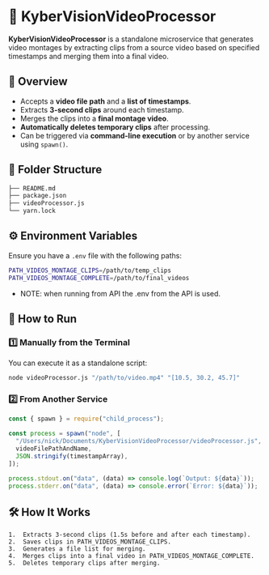 # 🎥 KyberVisionVideoProcessor

**KyberVisionVideoProcessor** is a standalone microservice that generates video montages by extracting clips from a source video based on specified timestamps and merging them into a final video.

## 📌 Overview

- Accepts a **video file path** and a **list of timestamps**.
- Extracts **3-second clips** around each timestamp.
- Merges the clips into a **final montage video**.
- **Automatically deletes temporary clips** after processing.
- Can be triggered via **command-line execution** or by another service using `spawn()`.

## 📂 Folder Structure

```sh
├── README.md
├── package.json
├── videoProcessor.js
└── yarn.lock
```

## ⚙️ Environment Variables

Ensure you have a `.env` file with the following paths:

```sh
PATH_VIDEOS_MONTAGE_CLIPS=/path/to/temp_clips
PATH_VIDEOS_MONTAGE_COMPLETE=/path/to/final_videos
```

- NOTE: when running from API the .env from the API is used.

## 🚀 How to Run

### 1️⃣ **Manually from the Terminal**

You can execute it as a standalone script:

```sh
node videoProcessor.js "/path/to/video.mp4" "[10.5, 30.2, 45.7]"
```

### 2️⃣ **From Another Service**

```js
const { spawn } = require("child_process");

const process = spawn("node", [
  "/Users/nick/Documents/KyberVisionVideoProcessor/videoProcessor.js",
  videoFilePathAndName,
  JSON.stringify(timestampArray),
]);

process.stdout.on("data", (data) => console.log(`Output: ${data}`));
process.stderr.on("data", (data) => console.error(`Error: ${data}`));
```

## 🛠 How It Works

    1.	Extracts 3-second clips (1.5s before and after each timestamp).
    2.	Saves clips in PATH_VIDEOS_MONTAGE_CLIPS.
    3.	Generates a file list for merging.
    4.	Merges clips into a final video in PATH_VIDEOS_MONTAGE_COMPLETE.
    5.	Deletes temporary clips after merging.
